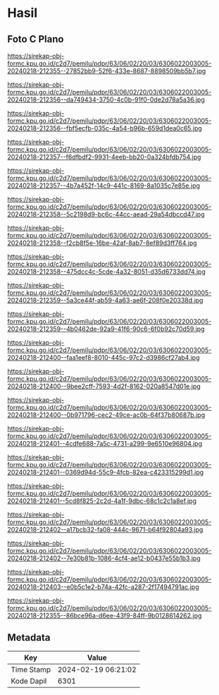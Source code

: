 # Hasil

## Foto C Plano

https://sirekap-obj-formc.kpu.go.id/c2d7/pemilu/pdpr/63/06/02/20/03/6306022003005-20240218-212355--27852bb9-52f6-433e-8687-8898509bb5b7.jpg

https://sirekap-obj-formc.kpu.go.id/c2d7/pemilu/pdpr/63/06/02/20/03/6306022003005-20240218-212356--da749434-3750-4c0b-91f0-0de2d78a5a36.jpg

https://sirekap-obj-formc.kpu.go.id/c2d7/pemilu/pdpr/63/06/02/20/03/6306022003005-20240218-212356--fbf5ecfb-035c-4a54-b96b-659d1dea0c65.jpg

https://sirekap-obj-formc.kpu.go.id/c2d7/pemilu/pdpr/63/06/02/20/03/6306022003005-20240218-212357--f6dfbdf2-9931-4eeb-bb20-0a324bfdb754.jpg

https://sirekap-obj-formc.kpu.go.id/c2d7/pemilu/pdpr/63/06/02/20/03/6306022003005-20240218-212357--4b7a452f-14c9-441c-8169-8a1035c7e85e.jpg

https://sirekap-obj-formc.kpu.go.id/c2d7/pemilu/pdpr/63/06/02/20/03/6306022003005-20240218-212358--5c2198d9-bc6c-44cc-aead-29a54dbccd47.jpg

https://sirekap-obj-formc.kpu.go.id/c2d7/pemilu/pdpr/63/06/02/20/03/6306022003005-20240218-212358--f2cb8f5e-16be-42af-8ab7-8ef89d3ff764.jpg

https://sirekap-obj-formc.kpu.go.id/c2d7/pemilu/pdpr/63/06/02/20/03/6306022003005-20240218-212358--475dcc4c-5cde-4a32-8051-d35d6733dd74.jpg

https://sirekap-obj-formc.kpu.go.id/c2d7/pemilu/pdpr/63/06/02/20/03/6306022003005-20240218-212359--5a3ce44f-ab59-4a63-ae6f-208f0e20338d.jpg

https://sirekap-obj-formc.kpu.go.id/c2d7/pemilu/pdpr/63/06/02/20/03/6306022003005-20240218-212359--4b0462de-92a9-41f6-90c6-6f0b92c70d59.jpg

https://sirekap-obj-formc.kpu.go.id/c2d7/pemilu/pdpr/63/06/02/20/03/6306022003005-20240218-212400--faa1eef8-8010-445c-97c2-d3986cf27ab4.jpg

https://sirekap-obj-formc.kpu.go.id/c2d7/pemilu/pdpr/63/06/02/20/03/6306022003005-20240218-212400--9bee2cff-7593-4d2f-8162-020a8547d01e.jpg

https://sirekap-obj-formc.kpu.go.id/c2d7/pemilu/pdpr/63/06/02/20/03/6306022003005-20240218-212400--0b971796-cec2-49ce-ac0b-64f37b80687b.jpg

https://sirekap-obj-formc.kpu.go.id/c2d7/pemilu/pdpr/63/06/02/20/03/6306022003005-20240218-212401--4cdfe688-7a5c-4731-a299-9e6510e96804.jpg

https://sirekap-obj-formc.kpu.go.id/c2d7/pemilu/pdpr/63/06/02/20/03/6306022003005-20240218-212401--0369d94d-55c9-4fcb-82ea-c423315299d1.jpg

https://sirekap-obj-formc.kpu.go.id/c2d7/pemilu/pdpr/63/06/02/20/03/6306022003005-20240218-212401--5cd8f825-2c2d-4a1f-9dbc-68c1c2c1a8ef.jpg

https://sirekap-obj-formc.kpu.go.id/c2d7/pemilu/pdpr/63/06/02/20/03/6306022003005-20240218-212402--a17bcb32-fa08-444c-9671-b64f92804a93.jpg

https://sirekap-obj-formc.kpu.go.id/c2d7/pemilu/pdpr/63/06/02/20/03/6306022003005-20240218-212402--7e30b81b-1086-4cf4-ae12-b0437e55b1b3.jpg

https://sirekap-obj-formc.kpu.go.id/c2d7/pemilu/pdpr/63/06/02/20/03/6306022003005-20240218-212403--e0b5c1e2-b74a-42fc-a287-2f17494791ac.jpg

https://sirekap-obj-formc.kpu.go.id/c2d7/pemilu/pdpr/63/06/02/20/03/6306022003005-20240218-212355--86bce96a-d6ee-43f9-84ff-9b0128614262.jpg


## Metadata

| Key        | Value               |
| ---------- | ------------------- |
| Time Stamp | 2024-02-19 06:21:02 |
| Kode Dapil | 6301                |



